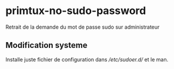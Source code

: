 # primtux-no-sudo-password
Retrait de la demande du mot de passe sudo sur administrateur

## Modification systeme

Installe juste fichier de configuration dans */etc/sudoer.d/* et le man.
